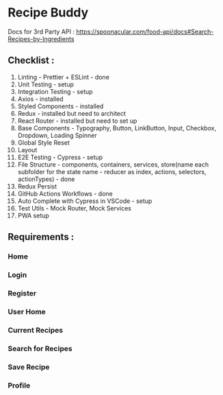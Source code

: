 # Recipe Buddy

Docs for 3rd Party API : https://spoonacular.com/food-api/docs#Search-Recipes-by-Ingredients

## Checklist :

1. Linting - Prettier + ESLint - done
2. Unit Testing - setup
3. Integration Testing - setup
4. Axios - installed
5. Styled Components - installed
6. Redux - installed but need to architect
7. React Router - installed but need to set up
8. Base Components - Typography, Button, LinkButton, Input, Checkbox, Dropdown, Loading Spinner
9. Global Style Reset
10. Layout
11. E2E Testing - Cypress - setup
12. File Structure - components, containers, services, store(name each subfolder for the state name - reducer as index, actions, selectors, actionTypes) - done
13. Redux Persist
14. GitHub Actions Workflows - done
15. Auto Complete with Cypress in VSCode - setup
16. Test Utils - Mock Router, Mock Services
17. PWA setup

## Requirements :

### Home

### Login

### Register

### User Home

### Current Recipes

### Search for Recipes

### Save Recipe

### Profile
